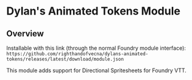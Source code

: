 # Dylan's Animated Tokens Module

## Overview

Installable with this link (through the normal Foundry module interface): `https://github.com/righthandofvecna/dylans-animated-tokens/releases/latest/download/module.json`

This module adds support for Directional Spritesheets for Foundry VTT.
